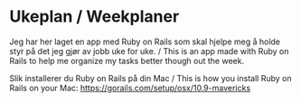 Ukeplan / Weekplaner 
===========

Jeg har her laget en app med Ruby on Rails som skal hjelpe meg å holde styr på det jeg gjør av jobb uke for uke. / This is an app made with Ruby on Rails to help me organize my tasks better though out the week.

Slik installerer du Ruby on Rails på din Mac / This is how you install Ruby on Rails on your Mac: https://gorails.com/setup/osx/10.9-mavericks
